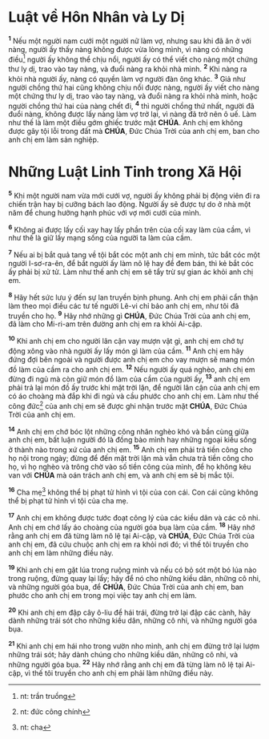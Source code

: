 # Luật về Hôn Nhân và Ly Dị
<sup><b>1</b></sup> Nếu một người nam cưới một người nữ làm vợ, nhưng sau khi đã ăn ở với nàng, người ấy thấy nàng không được vừa lòng mình, vì nàng có những điều[^1] người ấy không thể chịu nổi, người ấy có thể viết cho nàng một chứng thư ly dị, trao vào tay nàng, và đuổi nàng ra khỏi nhà mình. <sup><b>2</b></sup> Khi nàng ra khỏi nhà người ấy, nàng có quyền làm vợ người đàn ông khác. <sup><b>3</b></sup> Giả như người chồng thứ hai cũng không chịu nổi được nàng, người ấy viết cho nàng một chứng thư ly dị, trao vào tay nàng, và đuổi nàng ra khỏi nhà mình, hoặc người chồng thứ hai của nàng chết đi, <sup><b>4</b></sup> thì người chồng thứ nhất, người đã đuổi nàng, không được lấy nàng làm vợ trở lại, vì nàng đã trở nên ô uế. Làm như thế là làm một điều gớm ghiếc trước mặt **CHÚA**. Anh chị em không được gây tội lỗi trong đất mà **CHÚA**, Đức Chúa Trời của anh chị em, ban cho anh chị em làm sản nghiệp.


# Những Luật Linh Tinh trong Xã Hội
<sup><b>5</b></sup> Khi một người nam vừa mới cưới vợ, người ấy không phải bị động viên đi ra chiến trận hay bị cưỡng bách lao động. Người ấy sẽ được tự do ở nhà một năm để chung hưởng hạnh phúc với vợ mới cưới của mình.

<sup><b>6</b></sup> Không ai được lấy cối xay hay lấy phần trên của cối xay làm của cầm, vì như thế là giữ lấy mạng sống của người ta làm của cầm.

<sup><b>7</b></sup> Nếu ai bị bắt quả tang về tội bắt cóc một anh chị em mình, tức bắt cóc một người I-sơ-ra-ên, để bắt người ấy làm nô lệ hay để đem bán, thì kẻ bắt cóc ấy phải bị xử tử. Làm như thế anh chị em sẽ tẩy trừ sự gian ác khỏi anh chị em.

<sup><b>8</b></sup> Hãy hết sức lưu ý đến sự lan truyền bịnh phung. Anh chị em phải cẩn thận làm theo mọi điều các tư tế người Lê-vi chỉ bảo anh chị em, như tôi đã truyền cho họ. <sup><b>9</b></sup> Hãy nhớ những gì **CHÚA**, Đức Chúa Trời của anh chị em, đã làm cho Mi-ri-am trên đường anh chị em ra khỏi Ai-cập.

<sup><b>10</b></sup> Khi anh chị em cho người lân cận vay mượn vật gì, anh chị em chớ tự động xông vào nhà người ấy lấy món gì làm của cầm. <sup><b>11</b></sup> Anh chị em hãy đứng đợi bên ngoài và người được anh chị em cho vay mượn sẽ mang món đồ làm của cầm ra cho anh chị em. <sup><b>12</b></sup> Nếu người ấy quá nghèo, anh chị em đừng đi ngủ mà còn giữ món đồ làm của cầm của người ấy, <sup><b>13</b></sup> anh chị em phải trả lại món đồ ấy trước khi mặt trời lặn, để người lân cận của anh chị em có áo choàng mà đắp khi đi ngủ và cầu phước cho anh chị em. Làm như thế công đức[^2] của anh chị em sẽ được ghi nhận trước mặt **CHÚA**, Đức Chúa Trời của anh chị em.

<sup><b>14</b></sup> Anh chị em chớ bóc lột những công nhân nghèo khó và bần cùng giữa anh chị em, bất luận người đó là đồng bào mình hay những ngoại kiều sống ở thành nào trong xứ của anh chị em. <sup><b>15</b></sup> Anh chị em phải trả tiền công cho họ nội trong ngày; đừng để đến mặt trời lặn mà vẫn chưa trả tiền công cho họ, vì họ nghèo và trông chờ vào số tiền công của mình, để họ không kêu van với **CHÚA** mà oán trách anh chị em, và anh chị em sẽ bị mắc tội.

<sup><b>16</b></sup> Cha mẹ[^3] không thể bị phạt tử hình vì tội của con cái. Con cái cũng không thể bị phạt tử hình vì tội của cha mẹ.

<sup><b>17</b></sup> Anh chị em không được tước đoạt công lý của các kiều dân và các cô nhi. Anh chị em chớ lấy áo choàng của người góa bụa làm của cầm. <sup><b>18</b></sup> Hãy nhớ rằng anh chị em đã từng làm nô lệ tại Ai-cập, và **CHÚA**, Đức Chúa Trời của anh chị em, đã cứu chuộc anh chị em ra khỏi nơi đó; vì thế tôi truyền cho anh chị em làm những điều này.

<sup><b>19</b></sup> Khi anh chị em gặt lúa trong ruộng mình và nếu có bỏ sót một bó lúa nào trong ruộng, đừng quay lại lấy; hãy để nó cho những kiều dân, những cô nhi, và những người góa bụa, để **CHÚA**, Đức Chúa Trời của anh chị em, ban phước cho anh chị em trong mọi việc tay anh chị em làm.

<sup><b>20</b></sup> Khi anh chị em đập cây ô-liu để hái trái, đừng trở lại đập các cành, hãy dành những trái sót cho những kiều dân, những cô nhi, và những người góa bụa.

<sup><b>21</b></sup> Khi anh chị em hái nho trong vườn nho mình, anh chị em đừng trở lại lượm những trái sót; hãy dành chúng cho những kiều dân, những cô nhi, và những người góa bụa. <sup><b>22</b></sup> Hãy nhớ rằng anh chị em đã từng làm nô lệ tại Ai-cập, vì thế tôi truyền cho anh chị em phải làm những điều này.

[^1]: nt: trần truồng
[^2]: nt: đức công chính
[^3]: nt: cha
